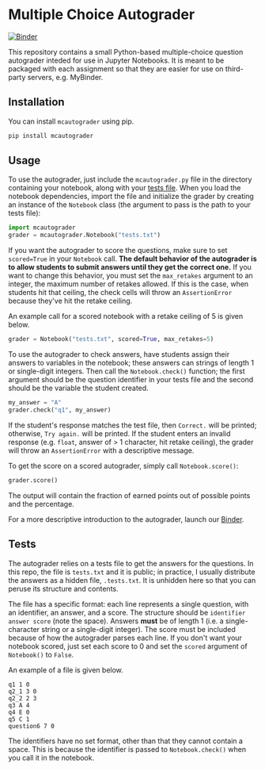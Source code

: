 # Multiple Choice Autograder

[![Binder](https://mybinder.org/badge_logo.svg)](https://mybinder.org/v2/gh/chrispyles/mcautograder/master?filepath=demo/mcautograder-demo.ipynb)

This repository contains a small Python-based multiple-choice question autograder inteded for use in Jupyter Notebooks. It is meant to be packaged with each assignment so that they are easier for use on third-party servers, e.g. MyBinder.

## Installation

You can install `mcautograder` using pip.

```bash
pip install mcautograder
```

## Usage

To use the autograder, just include the `mcautograder.py` file in the directory containing your notebook, along with your [tests file](#tests). When you load the notebook dependencies, import the file and initialize the grader by creating an instance of the `Notebook` class (the argument to pass is the path to your tests file):

```python
import mcautograder
grader = mcautograder.Notebook("tests.txt")
```

If you want the autograder to score the questions, make sure to set `scored=True` in your `Notebook` call. **The default behavior of the autograder is to allow students to submit answers until they get the correct one.** If you want to change this behavior, you must set the `max_retakes` argument to an integer, the maximum number of retakes allowed. If this is the case, when students hit that ceiling, the check cells will throw an `AssertionError` because they've hit the retake ceiling.

An example call for a scored notebook with a retake ceiling of 5 is given below.

```python
grader = Notebook("tests.txt", scored=True, max_retakes=5)
```

To use the autograder to check answers, have students assign their answers to variables in the notebook; these answers can strings of length 1 or single-digit integers. Then call the `Notebook.check()` function; the first argument should be the question identifier in your tests file and the second should be the variable the student created.

```python
my_answer = "A"
grader.check("q1", my_answer)
```

If the student's response matches the test file, then `Correct.` will be printed; otherwise, `Try again.` will be printed. If the student enters an invalid response (e.g. `float`, answer of > 1 character, hit retake ceiling), the grader will throw an `AssertionError` with a descriptive message.

To get the score on a scored autograder, simply call `Notebook.score()`:

```python
grader.score()
```

The output will contain the fraction of earned points out of possible points and the percentage.

For a more descriptive introduction to the autograder, launch our [Binder](https://mybinder.org/v2/gh/chrispyles/mcautograder/master?filepath=demo/mcautograder-demo.ipynb).

<div id="tests"></div>

## Tests

The autograder relies on a tests file to get the answers for the questions. In this repo, the file is `tests.txt` and it is public; in practice, I usually distribute the answers as a hidden file, `.tests.txt`. It is unhidden here so that you can peruse its structure and contents.

The file has a specific format: each line represents a single question, with an identifier, an answer, and a score. The structure should be `identifier answer score` (note the space). Answers **must** be of length 1 (i.e. a single-character string or a single-digit integer). The score must be included because of how the autograder parses each line. If you don't want your notebook scored, just set each score to 0 and set the `scored` argument of `Notebook()` to `False`.

An example of a file is given below.

```
q1 1 0
q2_1 3 0
q2_2 2 3
q3 A 4
q4 E 0
q5 C 1
question6 7 0
```

The identifiers have no set format, other than that they cannot contain a space. This is because the identifier is passed to `Notebook.check()` when you call it in the notebook.
